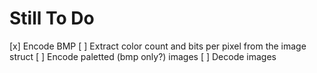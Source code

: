 Still To Do
===========

[x] Encode BMP
[ ] Extract color count and bits per pixel from the image struct
[ ] Encode paletted (bmp only?) images
[ ] Decode images
